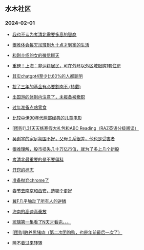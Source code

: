 ## 水木社区 
### 2024-02-01

+ [我也不认为考清北需要多高的智商](https://www.mysmth.net/nForum/article/WorkLife/3500502)

+ [很难体会每天加班到九十点才到家的生活](https://www.mysmth.net/nForum/article/FamilyLife/1766608655)

+ [和刚介绍的女的微信聊天](https://www.mysmth.net/nForum/article/Age/20337124)

+ [重磅！上海：非沪籍居民，可在外环以外区域限购1套住房](https://www.mysmth.net/nForum/article/ShangHaiEstate/235606)

+ [其实chatgpt4至少比60%的人都聪明](https://www.mysmth.net/nForum/article/ITExpress/2517979)

+ [投了三年的基金有必要割肉不 (转载)](https://www.mysmth.net/nForum/article/Stock/10773818)

+ [出国游的体制内注意了，未报备被撤职](https://www.mysmth.net/nForum/article/Travel/976151)

+ [过年准备点啥零食](https://www.mysmth.net/nForum/article/Food/1701064)

+ [比较中伊90年代两部经典的儿童电影](https://www.mysmth.net/nForum/article/Movie/3557949)

+ [[团购]1.31天天练寒假大礼包和ABC Reading（RAZ英语分级阅读）](https://www.mysmth.net/nForum/article/ADAgent_TG/1317069)

+ [吴谢宇的家庭氛围不好，父母关系很差，他也是受害者](https://www.mysmth.net/nForum/article/FamilyLife/1766610292)

+ [很难理解，股市损失几十万亿市值，就为了多上几个新股](https://www.mysmth.net/nForum/article/Stock/10776310)

+ [考清北最重要的是不要偏科](https://www.mysmth.net/nForum/article/WorkLife/3501608)

+ [开窍的标志](https://www.mysmth.net/nForum/article/ChildEducation/2344137)

+ [准备抛弃chrome了](https://www.mysmth.net/nForum/article/Browsers/134930)

+ [春节去南京和西安，选哪个更好](https://www.mysmth.net/nForum/article/Travel/976238)

+ [冀F几乎触动了所有人的逆鳞](https://www.mysmth.net/nForum/article/AutoWorld/1944774428)

+ [海南的高速真豪放](https://www.mysmth.net/nForum/article/AutoTravel/13648538)

+ [琉璃第一集看了N天才看完。。。](https://www.mysmth.net/nForum/article/TV/1673769)

+ [[团购]散养黑猪肉（第二次团购购，也是年前最后一次了）](https://www.mysmth.net/nForum/article/ADAgent_TG/1317134)

+ [睡不着过来转转](https://www.mysmth.net/nForum/article/Shuibuzhao/50872)

